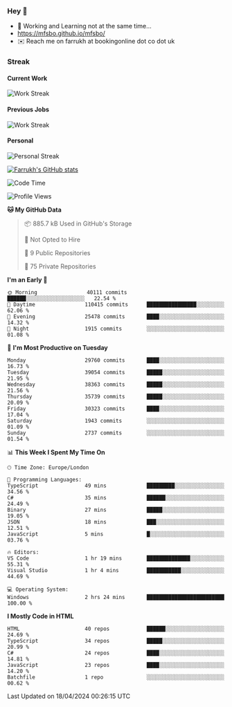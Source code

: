 ### Hey 👋

- 🏃 Working and Learning not at the same time...
- https://mfsbo.github.io/mfsbo/
- ✉️ Reach me on farrukh at bookingonline dot co dot uk

### Streak
#### Current Work
![Work Streak](https://streak-stats.demolab.com/?user=mfsbo)
#### Previous Jobs
![Work Streak](https://streak-stats.demolab.com/?user=farrukhcw)
#### Personal
![Personal Streak](https://streak-stats.demolab.com/?user=farrukhsubhani)

[![Farrukh's GitHub stats](https://github-readme-stats.vercel.app/api?username=mfsbo&hide=stars&count_private=true)](https://github.com/mfsbo/)

<!--START_SECTION:waka-->
![Code Time](http://img.shields.io/badge/Code%20Time-614%20hrs%2027%20mins-blue)

![Profile Views](http://img.shields.io/badge/Profile%20Views-7-blue)

**🐱 My GitHub Data** 

> 📦 885.7 kB Used in GitHub's Storage 
 > 
> 🚫 Not Opted to Hire
 > 
> 📜 9 Public Repositories 
 > 
> 🔑 75 Private Repositories 
 > 
**I'm an Early 🐤** 

```text
🌞 Morning                40111 commits       ██████░░░░░░░░░░░░░░░░░░░   22.54 % 
🌆 Daytime                110415 commits      ████████████████░░░░░░░░░   62.06 % 
🌃 Evening                25478 commits       ████░░░░░░░░░░░░░░░░░░░░░   14.32 % 
🌙 Night                  1915 commits        ░░░░░░░░░░░░░░░░░░░░░░░░░   01.08 % 
```
📅 **I'm Most Productive on Tuesday** 

```text
Monday                   29760 commits       ████░░░░░░░░░░░░░░░░░░░░░   16.73 % 
Tuesday                  39054 commits       █████░░░░░░░░░░░░░░░░░░░░   21.95 % 
Wednesday                38363 commits       █████░░░░░░░░░░░░░░░░░░░░   21.56 % 
Thursday                 35739 commits       █████░░░░░░░░░░░░░░░░░░░░   20.09 % 
Friday                   30323 commits       ████░░░░░░░░░░░░░░░░░░░░░   17.04 % 
Saturday                 1943 commits        ░░░░░░░░░░░░░░░░░░░░░░░░░   01.09 % 
Sunday                   2737 commits        ░░░░░░░░░░░░░░░░░░░░░░░░░   01.54 % 
```


📊 **This Week I Spent My Time On** 

```text
🕑︎ Time Zone: Europe/London

💬 Programming Languages: 
TypeScript               49 mins             █████████░░░░░░░░░░░░░░░░   34.56 % 
C#                       35 mins             ██████░░░░░░░░░░░░░░░░░░░   24.49 % 
Binary                   27 mins             █████░░░░░░░░░░░░░░░░░░░░   19.05 % 
JSON                     18 mins             ███░░░░░░░░░░░░░░░░░░░░░░   12.51 % 
JavaScript               5 mins              █░░░░░░░░░░░░░░░░░░░░░░░░   03.76 % 

🔥 Editors: 
VS Code                  1 hr 19 mins        ██████████████░░░░░░░░░░░   55.31 % 
Visual Studio            1 hr 4 mins         ███████████░░░░░░░░░░░░░░   44.69 % 

💻 Operating System: 
Windows                  2 hrs 24 mins       █████████████████████████   100.00 % 
```

**I Mostly Code in HTML** 

```text
HTML                     40 repos            ██████░░░░░░░░░░░░░░░░░░░   24.69 % 
TypeScript               34 repos            █████░░░░░░░░░░░░░░░░░░░░   20.99 % 
C#                       24 repos            ████░░░░░░░░░░░░░░░░░░░░░   14.81 % 
JavaScript               23 repos            ████░░░░░░░░░░░░░░░░░░░░░   14.20 % 
Batchfile                1 repo              ░░░░░░░░░░░░░░░░░░░░░░░░░   00.62 % 
```




 Last Updated on 18/04/2024 00:26:15 UTC
<!--END_SECTION:waka-->
<!--
**mfsbo/mfsbo** is a ✨ _special_ ✨ repository because its `README.md` (this file) appears on your GitHub profile.

Here are some ideas to get you started:

- 🔭 I’m currently working on ...
- 🌱 I’m currently learning ...
- 👯 I’m looking to collaborate on ...
- 🤔 I’m looking for help with ...
- 💬 Ask me about ...
- 📫 How to reach me: ...
- 😄 Pronouns: ...
- ⚡ Fun fact: ...
-->
